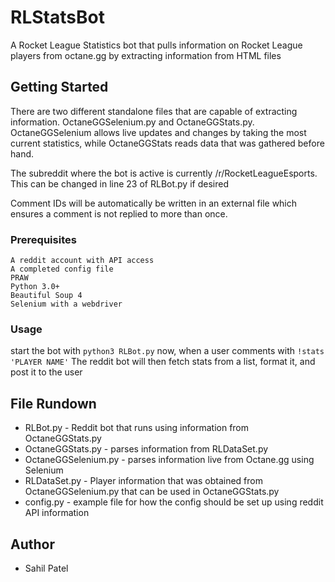 # RLStatsBot
A Rocket League Statistics bot that pulls information on Rocket League players from octane.gg by extracting information from HTML files

## Getting Started 
There are two different standalone files that are capable of extracting information. OctaneGGSelenium.py and OctaneGGStats.py. OctaneGGSelenium allows live updates and changes by taking the most current statistics, while OctaneGGStats reads data that was gathered before hand. 

The subreddit where the bot is active is currently /r/RocketLeagueEsports. This can be changed in line 23 of RLBot.py if desired

Comment IDs will be automatically be written in an external file which ensures a comment is not replied to more than once.

### Prerequisites
```
A reddit account with API access
A completed config file
PRAW
Python 3.0+
Beautiful Soup 4
Selenium with a webdriver
```
### Usage
start the bot with ```python3 RLBot.py```
now, when a user comments with ```!stats 'PLAYER NAME'``` The reddit bot will then fetch stats from a list, format it, and post it to the user

## File Rundown
* RLBot.py - Reddit bot that runs using information from OctaneGGStats.py
* OctaneGGStats.py - parses information from RLDataSet.py	
* OctaneGGSelenium.py	- parses information live from Octane.gg using Selenium
* RLDataSet.py - Player information that was obtained from OctaneGGSelenium.py that can be used in OctaneGGStats.py 
* config.py - example file for how the config should be set up using reddit API information

## Author
* Sahil Patel
